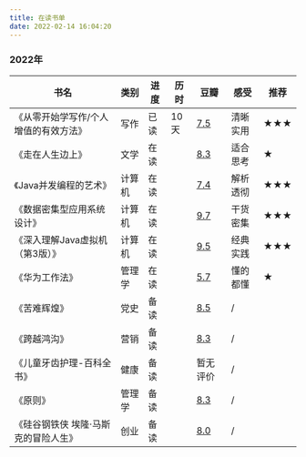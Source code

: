 ```yaml
---
title: 在读书单
date: 2022-02-14 16:04:20
---
```




### 2022年 


|书名|类别|进度|历时|豆瓣|感受|推荐|
| ---- | ---- | ---- | ---- | ---- | ---- | ---- |
|《从零开始学写作/个人增值的有效方法》|写作|已读|10天|[7.5](https://book.douban.com/subject/30266255/)|清晰实用|**★★★**|
|《走在人生边上》|文学|在读||[8.3](https://book.douban.com/subject/26855800/)|适合思考|**★**|
|《Java并发编程的艺术》|计算机|在读||[7.4](https://book.douban.com/subject/26591326/)|解析透彻|**★★★**|
|《数据密集型应用系统设计》|计算机|在读||[9.7](https://book.douban.com/subject/30329536/)|干货密集|**★★★**|
|《深入理解Java虚拟机（第3版）》|计算机|在读||[9.5](https://book.douban.com/subject/34907497/)|经典实践|**★★★**|
|《华为工作法》|管理学|在读||[5.7](https://book.douban.com/subject/26932497/)|懂的都懂|**★**|
|《苦难辉煌》|党史|备读||[8.5](https://book.douban.com/subject/35177921/)|/||
|《跨越鸿沟》|营销|备读||[8.3](https://book.douban.com/subject/3320425/)|/||
|《儿童牙齿护理-百科全书》|健康|备读||暂无评价|/||
|《原则》|管理学|备读||[8.3](https://book.douban.com/subject/27608239/)|/||
|《硅谷钢铁侠 埃隆·马斯克的冒险人生》|创业|备读||[8.0](https://book.douban.com/subject/26759508/)|/||